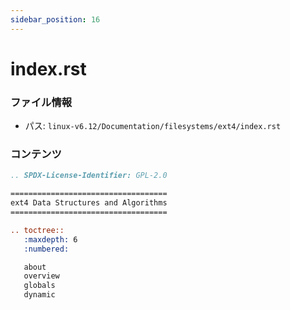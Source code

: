 ```yaml
---
sidebar_position: 16
---
```

# index.rst

### ファイル情報

- パス: `linux-v6.12/Documentation/filesystems/ext4/index.rst`

### コンテンツ

```rst
.. SPDX-License-Identifier: GPL-2.0

===================================
ext4 Data Structures and Algorithms
===================================

.. toctree::
   :maxdepth: 6
   :numbered:

   about
   overview
   globals
   dynamic

```
